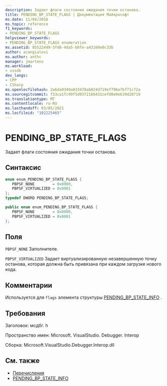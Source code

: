 ```yaml
---
description: Задает флаги состояния ожидания точки останова.
title: PENDING_BP_STATE_FLAGS | Документация Майкрософт
ms.date: 11/04/2016
ms.topic: reference
f1_keywords:
- PENDING_BP_STATE_FLAGS
helpviewer_keywords:
- PENDING_BP_STATE_FLAGS enumeration
ms.assetid: 85522449-3fd8-4da5-b0fe-a43160e0c33b
author: acangialosi
ms.author: anthc
manager: jmartens
ms.workload:
- vssdk
dev_langs:
- CPP
- CSharp
ms.openlocfilehash: 2a6da9349a033478ab024d719ef796e7bf71c72a
ms.sourcegitcommit: f33ca1fc99f5d9372166431cefd0e0e639d20719
ms.translationtype: MT
ms.contentlocale: ru-RU
ms.lasthandoff: 03/05/2021
ms.locfileid: "102225465"
---
```

# <a name="pending_bp_state_flags"></a>PENDING_BP_STATE_FLAGS
Задает флаги состояния ожидания точки останова.

## <a name="syntax"></a>Синтаксис

```cpp
enum enum_PENDING_BP_STATE_FLAGS { 
   PBPSF_NONE        = 0x0000,
   PBPSF_VIRTUALIZED = 0x0001
};
typedef DWORD PENDING_BP_STATE_FLAGS;
```

```csharp
public enum enum_PENDING_BP_STATE_FLAGS { 
   PBPSF_NONE        = 0x0000,
   PBPSF_VIRTUALIZED = 0x0001
};
```

## <a name="fields"></a>Поля
 `PBPSF_NONE` Заполнителе.

 `PBPSF_VIRTUALIZED` Задает виртуализированную незавершенную точку останова, которая должна быть привязана при каждом загрузке нового кода.

## <a name="remarks"></a>Комментарии
 Используется для `flags` элемента структуры [PENDING_BP_STATE_INFO](../../../extensibility/debugger/reference/pending-bp-state-info.md) .

## <a name="requirements"></a>Требования
 Заголовок: мсдбг. h

 Пространство имен: Microsoft. VisualStudio. Debugger. Interop

 Сборка: Microsoft.VisualStudio.Debugger.Interop.dll

## <a name="see-also"></a>См. также
- [Перечисления](../../../extensibility/debugger/reference/enumerations-visual-studio-debugging.md)
- [PENDING_BP_STATE_INFO](../../../extensibility/debugger/reference/pending-bp-state-info.md)

